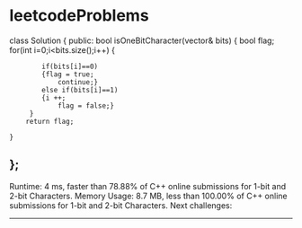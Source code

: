 # leetcodeProblems
class Solution {
public:
    bool isOneBitCharacter(vector<int>& bits) {
        bool flag;
        for(int i=0;i<bits.size();i++)
        {
                
            if(bits[i]==0)
            {flag = true;
                continue;}
            else if(bits[i]==1)
            {i ++;
                flag = false;}
         }
        return flag;
       
    }
};
----

Runtime: 4 ms, faster than 78.88% of C++ online submissions for 1-bit and 2-bit Characters.
Memory Usage: 8.7 MB, less than 100.00% of C++ online submissions for 1-bit and 2-bit Characters.
Next challenges: 

----
